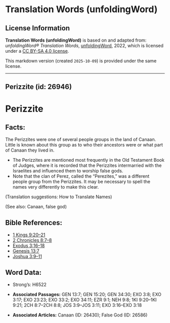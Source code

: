 # Translation Words (unfoldingWord)

## License Information

**Translation Words (unfoldingWord)** is based on and adapted from: _unfoldingWord® Translation Words_, [unfoldingWord](https://unfoldingword.org/utw), 2022, which is licensed under a [CC BY-SA 4.0 license](https://creativecommons.org/licenses/by-sa/4.0/legalcode.en).

This markdown version (created `2025-10-09`) is provided under the same license.



--------------------------------

## Perizzite (id: 26946)

Perizzite
=========

Facts:
------

The Perizzites were one of several people groups in the land of Canaan. Little is known about this group as to who their ancestors were or what part of Canaan they lived in.

* The Perizzites are mentioned most frequently in the Old Testament Book of Judges, where it is recorded that the Perizzites intermarried with the Israelites and influenced them to worship false gods.
* Note that the clan of Perez, called the “Perezites,” was a different people group from the Perizzites. It may be necessary to spell the names very differently to make this clear.

(Translation suggestions: How to Translate Names)

(See also: Canaan, false god)

Bible References:
-----------------

* [1 Kings 9:20–21](https://ref.ly/1Kgs9:20-1Kgs9:21)
* [2 Chronicles 8:7–8](https://ref.ly/2Chr8:7-2Chr8:8)
* [Exodus 3:16–18](https://ref.ly/Exod3:16-Exod3:18)
* [Genesis 13:7](https://ref.ly/Gen13:7)
* [Joshua 3:9–11](https://ref.ly/Josh3:9-Josh3:11)

Word Data:
----------

* Strong’s: H6522

* **Associated Passages:** GEN 13:7; GEN 15:20; GEN 34:30; EXO 3:8; EXO 3:17; EXO 23:23; EXO 33:2; EXO 34:11; EZR 9:1; NEH 9:8; 1KI 9:20–1KI 9:21; 2CH 8:7–2CH 8:8; JOS 3:9–JOS 3:11; EXO 3:16–EXO 3:18
* **Associated Articles:** Canaan (ID: 26430); False God (ID: 26586)

